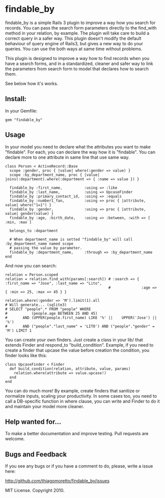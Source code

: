 findable_by
=

findable_by is a simple Rails 3 plugin to improve a way how you search for records. You can pass the search form parameters directly to the find_with method in your relation, by example. The plugin will take care to build a correct query in a safer way. This plugin doesn't modify the default behaviour of query engine of Rails3, but gives a new way to do your queries. You can use the both ways at same time without problems.

This plugin is designed to improve a way how to find records when you have a search forms, and in a standardized, cleaner and safer way to link the parameters from search form to model that declares how to search them.

See below how it's works.

Install:
-

In your Gemfile:

    gem "findable_by"

Usage
-

In your model you need to declare what the attributes you want to make "findable". For each, you can declare the way how it is "findable". You can declare more to one attribute in same line that use same way.

    class Person < ActiveRecord::Base
      scope :gender, proc { |value| where(:gender => value) }
      scope :by_department_name, proc { |value| joins(:department).where(:department => { :name => value }) }
  
      findable_by :first_name,          :using => :like
      findable_by :last_name,           :using => UpcaseFinder
      findable_by :primary_contact_id,  :using => :equals
      findable_by :number1_fan,         :using => proc { |attribute, value| where("1=1") }
      findable_by :gender,              :using => proc { |attribute, value| gender(value) }
      findable_by :age, :birth_date,    :using => :between, :with => [ :min, :max ]
      
      belongs_to :department
      
      # When department_name is setted "findable_by" will call :by_department_name named scope
      # passing the value by parameter.
      findable_by :department_name,     :through => :by_department_name
    end
    
And now you can search:

    relation = Person.scoped
    relation = relation.find_with(params[:search]) # :search => { :first_name => "Jose", :last_name => "Lito", 
                                                   #              :age => { :min => 25, :max => 45 } }

    relation.where(:gender => 'M').limit(1).all
    # Will generate... (sqlite3)
    # SELECT "people".* FROM "people" WHERE 
    #           (people.age BETWEEN 25 AND 45) 
    #       AND (UPPER(people.first_name) LIKE '%' ||    UPPER('Jose') || '%') 
    #       AND ("people"."last_name" = 'LITO') AND ("people"."gender" = 'M') LIMIT 1
  
You can create your own finders. Just create a class in your lib/ that extends Finder and respond_to "build_condition". Example, if you need to create a finder that upcase the value before creation the condition, you finder looks like this:

    class UpcaseFinder < Finder
      def build_condition(relation, attribute, value, params)
        relation.where(attribute => value.upcase!)
      end
    end

You can do much more! By example, create finders that sanitize or normalize inputs, scaling your productivity. In some cases too, you need to call a DB-specific function in where clause, you can write and Finder to do it and maintain your model more cleaner.

Help wanted for...
-

To make a better documentation and improve testing. Pull requests are welcome.

Bugs and Feedback
-

If you see any bugs or if you have a comment to do, please, write a issue here:

http://github.com/thiagomoretto/findable_by/issues

MIT License. Copyright 2010.